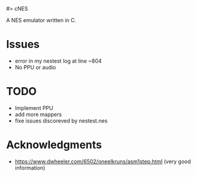 #> cNES

A NES emulator written in C.

# Issues
- error in my nestest log at line ~804
- No PPU or audio

# TODO
- Implement PPU
- add more mappers
- fixe issues discoreved by nestest.nes

# Acknowledgments
- https://www.dwheeler.com/6502/oneelkruns/asm1step.html (very good information)
